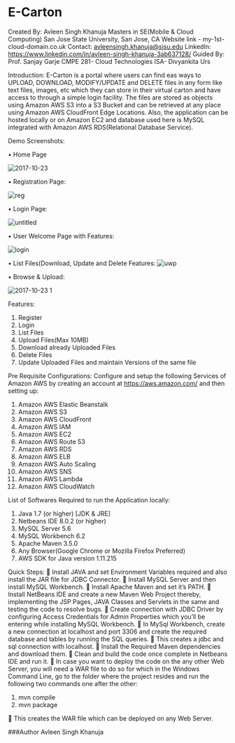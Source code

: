 # E-Carton
Created By: Avleen Singh Khanuja
Masters in SE(Mobile & Cloud Computing)
San Jose State University, San Jose, CA
Website link - my-1st-cloud-domain.co.uk
Contact: avleensingh.khanuja@sjsu.edu
LinkedIn: https://www.linkedin.com/in/avleen-singh-khanuja-3ab637128/
Guided By: Prof. Sanjay Garje
CMPE 281- Cloud Technologies
ISA- Divyankita Urs

Introduction:
E-Carton is a portal where users can find eas ways to UPLOAD, DOWNLOAD, MODIFY/UPDATE and DELETE files in any form like text files, images, etc which they can store in their virtual carton and have access to through a simple login facility.
The files are stored as objects using Amazon AWS S3 into a S3 Bucket and can be retrieved at any place using Amazon AWS CloudFront Edge Locations. Also, the application can be hosted locally or on Amazon EC2 and database used here is MySQL integrated with Amazon AWS RDS(Relational Database Service).



Demo Screenshots:

•	Home Page


![2017-10-23](https://user-images.githubusercontent.com/31361805/31925624-e8223b5c-b83e-11e7-9c90-11f2baf4885c.png)

 

•	Registration Page:

![reg](https://user-images.githubusercontent.com/31361805/31925645-0408e1cc-b83f-11e7-90a4-f98279da15f6.png)

 

•	Login Page:


![untitled](https://user-images.githubusercontent.com/31361805/31925772-c2d99cd6-b83f-11e7-9b37-ad6bde0804a9.png)
 
•	User Welcome Page with Features:


![login](https://user-images.githubusercontent.com/31361805/31925659-18b91042-b83f-11e7-8e0f-7f0f601e05d7.png)
 

•	List Files(Download, Update and Delete Features:
![uwp](https://user-images.githubusercontent.com/31361805/31925705-67c3ec02-b83f-11e7-8a04-cb664694ce9a.png)
 

•	Browse & Upload:


![2017-10-23 1](https://user-images.githubusercontent.com/31361805/31925746-9dcd0914-b83f-11e7-937f-03f93373eed3.png)
 

Features:

1. Register
2. Login
3. List Files
4. Upload Files(Max 10MB)
5. Download already Uploaded Files
6. Delete Files
7. Update Uploaded Files and maintain Versions of the same file

Pre Requisite Configurations:
Configure and setup the following Services of Amazon AWS by creating an account at https://aws.amazon.com/ and then setting up:

1. Amazon AWS Elastic Beanstalk
2. Amazon AWS S3
3. Amazon AWS CloudFront
4. Amazon AWS IAM 
5. Amazon AWS EC2
6. Amazon AWS Route 53
7. Amazon AWS RDS
8. Amazon AWS ELB
9. Amazon AWS Auto Scaling
10. Amazon AWS SNS
11. Amazon AWS Lambda
12. Amazon AWS CloudWatch

List of Softwares Required to run the Application locally:
1. Java 1.7 (or higher) [JDK & JRE]
2. Netbeans IDE 8.0.2 (or higher)
3. MySQL Server 5.6
4. MySQL Workbench 6.2
5. Apache Maven 3.5.0
6. Any Browser(Google Chrome or Mozilla Firefox Preferred)
7. AWS SDK for Java version 1.11.215

Quick Steps:
	Install JAVA and set Environment Variables required and also install the JAR file for JDBC Connector.
	Install MySQL Server and then install MySQL Workbench.
	Install Apache Maven and set it’s PATH.
	Install NetBeans IDE and create a new Maven Web Project thereby, implementing the JSP Pages, JAVA Classes and Servlets in the same and testing the code to resolve bugs.
	Create connection with JDBC Driver by configuring Access Credentials for Admin Properties which you’ll be entering while installing MySQL Workbench. 
	In MySql Workbench, create a new connection at localhost and port 3306 and create the required database and tables by running the SQL queries.
	This creates a jdbc and sql connection with localhost.
	Install the Required Maven dependencies and download them.
	Clean and build the code once complete in Netbeans IDE and run it.
	In case you want to deploy the code on the any other Web Server, you will need a WAR file to do so for which in the Windows Command Line, go to the folder where the project resides and run the following two commands one after the other:
1)	mvn compile
2)	mvn package

	This creates the WAR file which can be deployed on any Web Server.


###Author 
Avleen Singh Khanuja
